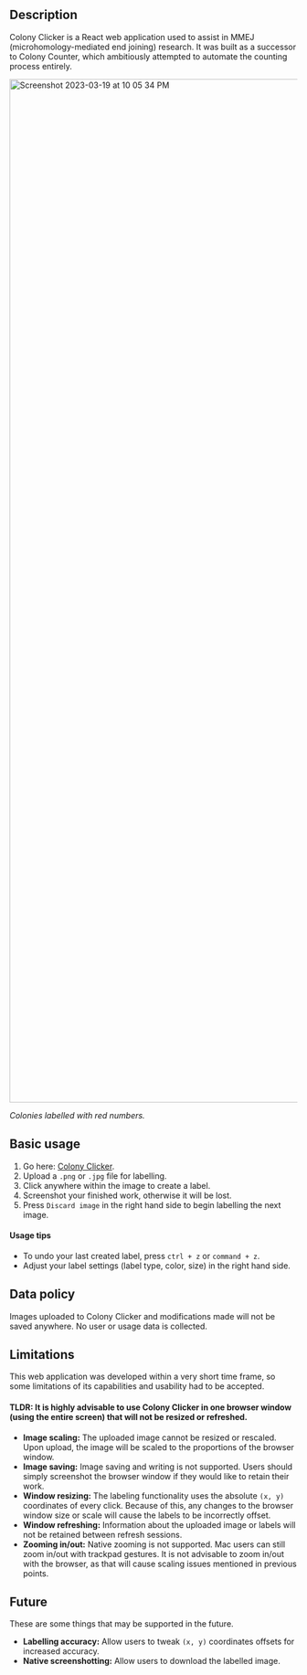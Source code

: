## Description
Colony Clicker is a React web application used to assist in MMEJ (microhomology-mediated end joining) research. It was built as a successor to Colony Counter, which ambitiously attempted to automate the counting process entirely.

<img width="1792" alt="Screenshot 2023-03-19 at 10 05 34 PM" src="https://user-images.githubusercontent.com/20894826/226251511-a6f9cc87-4209-4563-8618-bfd6c39a1dba.png">

*Colonies labelled with red numbers.*

## Basic usage
1. Go here: [Colony Clicker](https://al-exe.github.io/).
2. Upload a `.png` or `.jpg` file for labelling. 
3. Click anywhere within the image to create a label.
4. Screenshot your finished work, otherwise it will be lost.
5. Press `Discard image` in the right hand side to begin labelling the next image.

#### Usage tips
* To undo your last created label, press `ctrl + z` or `command + z`.
* Adjust your label settings (label type, color, size) in the right hand side.

## Data policy
Images uploaded to Colony Clicker and modifications made will not be saved anywhere. No user or usage data is collected.

## Limitations
This web application was developed within a very short time frame, so some limitations of its capabilities and usability had to be accepted.
#### **TLDR: It is highly advisable to use Colony Clicker in one browser window (using the entire screen) that will not be resized or refreshed.**

- **Image scaling:** The uploaded image cannot be resized or rescaled. Upon upload, the image will be scaled to the proportions of the browser window.
- **Image saving:** Image saving and writing is not supported. Users should simply screenshot the browser window if they would like to retain their work.
- **Window resizing:** The labeling functionality uses the absolute `(x, y)` coordinates of every click. Because of this, any changes to the browser window size or scale will cause the labels to be incorrectly offset.
- **Window refreshing:** Information about the uploaded image or labels will not be retained between refresh sessions.
- **Zooming in/out:** Native zooming is not supported. Mac users can still zoom in/out with trackpad gestures. It is not advisable to zoom in/out with the browser, as that will cause scaling issues mentioned in previous points.

## Future
These are some things that may be supported in the future.
- **Labelling accuracy:** Allow users to tweak `(x, y)` coordinates offsets for increased accuracy.
- **Native screenshotting:** Allow users to download the labelled image.
